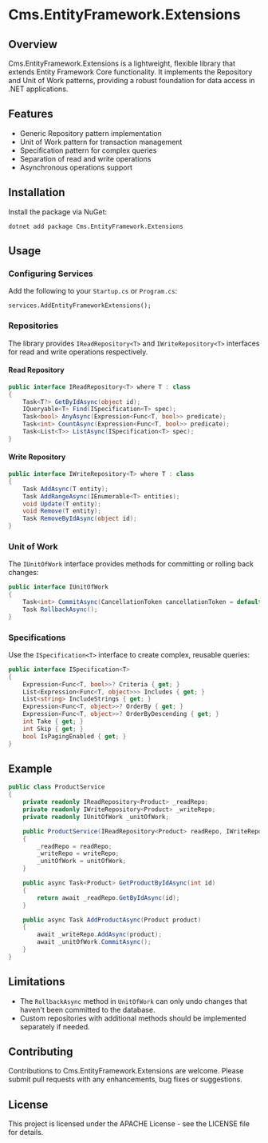 # Cms.EntityFramework.Extensions

## Overview

Cms.EntityFramework.Extensions is a lightweight, flexible library that extends Entity Framework Core functionality. It implements the Repository and Unit of Work patterns, providing a robust foundation for data access in .NET applications.

## Features

-   Generic Repository pattern implementation
-   Unit of Work pattern for transaction management
-   Specification pattern for complex queries
-   Separation of read and write operations
-   Asynchronous operations support

## Installation

Install the package via NuGet:

```
dotnet add package Cms.EntityFramework.Extensions
```

## Usage

### Configuring Services

Add the following to your `Startup.cs` or `Program.cs`:

```
services.AddEntityFrameworkExtensions();
```

### Repositories

The library provides `IReadRepository<T>` and `IWriteRepository<T>` interfaces for read and write operations respectively.

#### Read Repository

```csharp
public interface IReadRepository<T> where T : class
{
    Task<T?> GetByIdAsync(object id);
    IQueryable<T> Find(ISpecification<T> spec);
    Task<bool> AnyAsync(Expression<Func<T, bool>> predicate);
    Task<int> CountAsync(Expression<Func<T, bool>> predicate);
    Task<List<T>> ListAsync(ISpecification<T> spec);
}
```

#### Write Repository

```csharp
public interface IWriteRepository<T> where T : class
{
    Task AddAsync(T entity);
    Task AddRangeAsync(IEnumerable<T> entities);
    void Update(T entity);
    void Remove(T entity);
    Task RemoveByIdAsync(object id);
}
```

### Unit of Work

The `IUnitOfWork` interface provides methods for committing or rolling back changes:

```csharp
public interface IUnitOfWork
{
    Task<int> CommitAsync(CancellationToken cancellationToken = default);
    Task RollbackAsync();
}
```

### Specifications

Use the `ISpecification<T>` interface to create complex, reusable queries:

```csharp
public interface ISpecification<T>
{
    Expression<Func<T, bool>>? Criteria { get; }
    List<Expression<Func<T, object>>> Includes { get; }
    List<string> IncludeStrings { get; }
    Expression<Func<T, object>>? OrderBy { get; }
    Expression<Func<T, object>>? OrderByDescending { get; }
    int Take { get; }
    int Skip { get; }
    bool IsPagingEnabled { get; }
}
```

## Example

```csharp
public class ProductService
{
    private readonly IReadRepository<Product> _readRepo;
    private readonly IWriteRepository<Product> _writeRepo;
    private readonly IUnitOfWork _unitOfWork;

    public ProductService(IReadRepository<Product> readRepo, IWriteRepository<Product> writeRepo, IUnitOfWork unitOfWork)
    {
        _readRepo = readRepo;
        _writeRepo = writeRepo;
        _unitOfWork = unitOfWork;
    }

    public async Task<Product> GetProductByIdAsync(int id)
    {
        return await _readRepo.GetByIdAsync(id);
    }

    public async Task AddProductAsync(Product product)
    {
        await _writeRepo.AddAsync(product);
        await _unitOfWork.CommitAsync();
    }
}
```

## Limitations

-   The `RollbackAsync` method in `UnitOfWork` can only undo changes that haven't been committed to the database.
-   Custom repositories with additional methods should be implemented separately if needed.

## Contributing

Contributions to Cms.EntityFramework.Extensions are welcome. Please submit pull requests with any enhancements, bug fixes or suggestions.

## License

This project is licensed under the APACHE License - see the LICENSE file for details.
